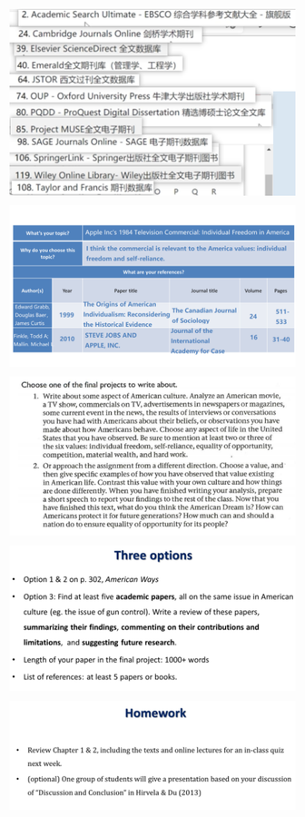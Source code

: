 ![](image/2021-04-09-21-03-42.png)

![](image/2021-04-09-21-39-27.png)

<!-- ![](image/2021-04-09-21-59-17.png) -->

![](image/2021-04-09-22-23-29.png)

![](image/2021-04-09-22-13-48.png)

![](image/2021-04-09-22-14-56.png)

